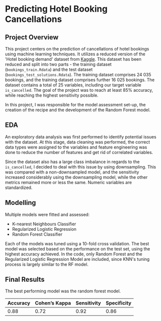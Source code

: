 # Predicting Hotel Booking Cancellations
## Project Overview
This project centers on the prediction of cancellations of hotel bookings using machine learning techniques. It utilizes a reduced version of the 'Hotel booking demand' dataset from [Kaggle](https://www.kaggle.com/datasets/jessemostipak/hotel-booking-demand). This dataset has been reduced and split into two parts - the training dataset (`bookings_train.Rdata`) and the test dataset (`bookings_test_solutions.Rdata`). The training dataset comprises 24 035 bookings, and the training dataset comprises further 16 025 bookings. The dataset contains a total of 25 variables, including our target variable `is_cancelled`. The goal of the project was to reach at least 85% accuracy, while reaching the highest sensitivity possible. 

In this project, I was responsible for the model assessment set-up, the creation of the recipe and the development of the Random Forest model.

## EDA
An exploratory data analysis was first performed to identify potential issues with the dataset. At this stage, data cleaning was performed, the correct data types were assigned to the variables and feature engineering was done to reduce the number of features and get rid of correlated variables.

Since the dataset also has a large class imbalance in regards to the `is_cancelled`, I decided to deal with this issue by using downsampling. This was compared with a non-downsampled model, and the sensitivity increased considerably using the downsampling model, while the other metrics remained more or less the same. Numeric variables are standardized.

## Modelling
Multiple models were fitted and assessed:
- K-nearest Neighbours Classifier
- Regularized Logistic Regression
- Random Forest Classifier

Each of the models was tuned using a 10-fold cross validation. The best model was selected based on the performance on the test set, using the highest accuracy achieved. In the code, only Random Forest and the Regularized Logistic Regression Model are included, since KNN's tuning process is largely similar to the RF model.

## Final Results
The best performing model was the random forest model.

| Accuracy | Cohen’s Kappa | Sensitivity | Specificity |
|----------|---------------|-------------|-------------|
|   0.88   |     0.72      |     0.92    |     0.86    |

